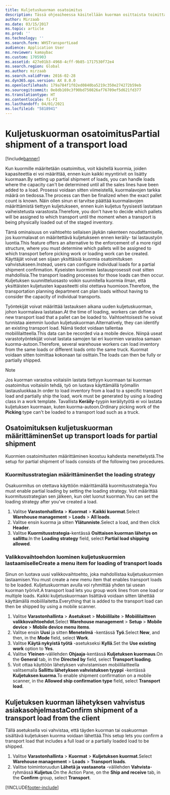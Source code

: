 ```yaml
---
title: Kuljetuskuorman osatoimitus
description: Tässä ohjeaiheessa käsitellään kuorman osittaista toimittamista ja kuormituksen kapasiteettisuunnittelun lykkäämistä.
author: Mirzaab
ms.date: 03/15/2017
ms.topic: article
ms.prod: ''
ms.technology: ''
ms.search.form: WHSTransportLoad
audience: Application User
ms.reviewer: kamaybac
ms.custom: 1705903
ms.assetid: 427e01b3-4968-4cff-9b85-1717530f72e4
ms.search.region: Global
ms.author: mirzaab
ms.search.validFrom: 2016-02-28
ms.dyn365.ops.version: AX 8.0.0
ms.openlocfilehash: 179a784f1f02ed0840ba5219c350e274272b59eb
ms.sourcegitcommit: 0e8db169c3f90bd750826af76709ef5d621fd377
ms.translationtype: HT
ms.contentlocale: fi-FI
ms.lasthandoff: 04/01/2021
ms.locfileid: "5818941"
---
```

# <a name="partial-shipment-of-a-transport-load"></a><span data-ttu-id="755c9-103">Kuljetuskuorman osatoimitus</span><span class="sxs-lookup"><span data-stu-id="755c9-103">Partial shipment of a transport load</span></span>

[!include[banner](../includes/banner.md)]

<span data-ttu-id="755c9-104">Kun kuormille määritetään osatoimitus, voit käsitellä kuormia, joiden kapasiteettia ei voi määrittää, ennen kuin kaikki myyntirivit on lisätty kuormaan.</span><span class="sxs-lookup"><span data-stu-id="755c9-104">By setting up partial shipment of loads, you can handle loads where the capacity can't be determined until all the sales lines have been added to a load.</span></span> <span data-ttu-id="755c9-105">Prosessi voidaan sitten viimeistellä, kuormalavojen tarkka määrä on tiedossa.</span><span class="sxs-lookup"><span data-stu-id="755c9-105">The process can then be finalized when the exact pallet count is known.</span></span> <span data-ttu-id="755c9-106">Näin ollen sinun ei tarvitse päättää kuormalavojen määrittämistä tiettyyn kuljetukseen, ennen kuin kuljetus fyysisesti lastataan vaiheistetusta varastosta.</span><span class="sxs-lookup"><span data-stu-id="755c9-106">Therefore, you don't have to decide which pallets will be assigned to which transport until the moment when a transport is being physically loaded out of the staged inventory.</span></span>

<span data-ttu-id="755c9-107">Tämä ominaisuus on vaihtoehto sellaisen jäykän rakenteen noudattamiselle, jos kuormalavat on määritettävä kuljetukseen ennen keräily- tai lastaustyön luontia.</span><span class="sxs-lookup"><span data-stu-id="755c9-107">This feature offers an alternative to the enforcement of a more rigid structure, where you must determine which pallets will be assigned to which transport before picking work or loading work can be created.</span></span> <span data-ttu-id="755c9-108">Käyttäjät voivat sen sijaan yksittäisiä kuormia osatoimituksen vahvistukseen.</span><span class="sxs-lookup"><span data-stu-id="755c9-108">Instead, users can configure individual loads for a partial shipment confirmation.</span></span> <span data-ttu-id="755c9-109">Kyseisten kuormien lastausprosessit ovat sitten mahdollisia.</span><span class="sxs-lookup"><span data-stu-id="755c9-109">The transport loading processes for those loads can then occur.</span></span> <span data-ttu-id="755c9-110">Kuljetuksen suunnitteluosasto voikin suunnitella kuormia ilman, että yksittäisten kuljetusten kapasiteetti olisi otettava huomioon.</span><span class="sxs-lookup"><span data-stu-id="755c9-110">Therefore, the transportation planning department can plan loads without having to consider the capacity of individual transports.</span></span>

<span data-ttu-id="755c9-111">Työntekijät voivat määrittää lastauksen aikana uuden kuljetuskuorman, johon kuormalava lastataan.</span><span class="sxs-lookup"><span data-stu-id="755c9-111">At the time of loading, workers can define a new transport load that a pallet can be loaded to.</span></span> <span data-ttu-id="755c9-112">Vaihtoehtoisesti he voivat tunnistaa aiemmin luodun kuljetuskuorman.</span><span class="sxs-lookup"><span data-stu-id="755c9-112">Alternatively, they can identify an existing transport load.</span></span> <span data-ttu-id="755c9-113">Nämä tiedot voidaan tallentaa mobiililaitteella.</span><span class="sxs-lookup"><span data-stu-id="755c9-113">This data can be recorded via a mobile device.</span></span> <span data-ttu-id="755c9-114">Niinpä useat varastotyöntekijät voivat lastata samojen tai eri kuormien varastoa samaan kuorma-autoon.</span><span class="sxs-lookup"><span data-stu-id="755c9-114">Therefore, several warehouse workers can load inventory from the same loads or different loads onto the same truck.</span></span> <span data-ttu-id="755c9-115">Kuormat voidaan sitten toimittaa kokonaan tai osittain.</span><span class="sxs-lookup"><span data-stu-id="755c9-115">The loads can then be fully or partially shipped.</span></span>

> [!NOTE] 
> <span data-ttu-id="755c9-116">Jos kuorman varastoa voitaisiin lastata tiettyyn kuormaan tai kuorman osatoimitus voitaisiin tehdä, työ on luotava käyttämällä työmallin lastausluokkaa.</span><span class="sxs-lookup"><span data-stu-id="755c9-116">In order to load inventory from a load to a specific transport load and partially ship the load, work must be generated by using a loading class in a work template.</span></span> <span data-ttu-id="755c9-117">Tavallista **Keräily**-tyypin keräilytyötä ei voi lastata kuljetuksen kuormaan, kuten kuorma-autoon.</span><span class="sxs-lookup"><span data-stu-id="755c9-117">Ordinary picking work of the **Picking** type can't be loaded to a transport load such as a truck.</span></span>

## <a name="set-up-transport-loads-for-partial-shipment"></a><span data-ttu-id="755c9-118">Osatoimituksen kuljetuskuorman määrittäminen</span><span class="sxs-lookup"><span data-stu-id="755c9-118">Set up transport loads for partial shipment</span></span>

<span data-ttu-id="755c9-119">Kuormien osatoimitusten määrittäminen koostuu kahdesta menettelystä.</span><span class="sxs-lookup"><span data-stu-id="755c9-119">The setup for partial shipment of loads consists of the following two procedures.</span></span>

### <a name="set-the-loading-strategy"></a><span data-ttu-id="755c9-120">Kuormitusstrategian määrittäminen</span><span class="sxs-lookup"><span data-stu-id="755c9-120">Set the loading strategy</span></span>

<span data-ttu-id="755c9-121">Osakuormitus on otettava käyttöön määrittämällä kuormitusstrategia.</span><span class="sxs-lookup"><span data-stu-id="755c9-121">You must enable partial loading by setting the loading strategy.</span></span> <span data-ttu-id="755c9-122">Voit määrittää kuormitusstrategian sen jälkeen, kun olet luonut kuorman.</span><span class="sxs-lookup"><span data-stu-id="755c9-122">You can set the loading strategy after you've created a load.</span></span>

1. <span data-ttu-id="755c9-123">Valitse **Varastonhallinta** \> **Kuormat** \> **Kaikki kuormat**.</span><span class="sxs-lookup"><span data-stu-id="755c9-123">Select **Warehouse management** \> **Loads** \> **All loads**.</span></span>
2. <span data-ttu-id="755c9-124">Valitse ensin kuorma ja sitten **Ylätunniste**.</span><span class="sxs-lookup"><span data-stu-id="755c9-124">Select a load, and then click **Header**.</span></span>
3. <span data-ttu-id="755c9-125">Valitse **Kuormitusstrategia**-kentässä **Osittaisen kuorman lähetys on sallittu**.</span><span class="sxs-lookup"><span data-stu-id="755c9-125">In the **Loading strategy** field, select **Partial load shipping allowed**.</span></span>

### <a name="create-a-menu-item-for-loading-of-transport-loads"></a><span data-ttu-id="755c9-126">Valikkovaihtoehdon luominen kuljetuskuormien lastaamiselle</span><span class="sxs-lookup"><span data-stu-id="755c9-126">Create a menu item for loading of transport loads</span></span>

<span data-ttu-id="755c9-127">Sinun on luotava uusi valikkovaihtoehto, joka mahdollistaa kuljetuskuormien lastaamisen.</span><span class="sxs-lookup"><span data-stu-id="755c9-127">You must create a new menu item that enables transport loads to be loaded.</span></span> <span data-ttu-id="755c9-128">Kuljetuskuorman avulla voi ryhmittää yhden tai usean kuorman työrivit.</span><span class="sxs-lookup"><span data-stu-id="755c9-128">A transport load lets you group work lines from one load or multiple loads.</span></span> <span data-ttu-id="755c9-129">Kaikki kuljetuskuormaan lisättävä voidaan sitten lähettää käyttämällä mobiililaitetta.</span><span class="sxs-lookup"><span data-stu-id="755c9-129">Everything that is added to the transport load can then be shipped by using a mobile scanner.</span></span>

1. <span data-ttu-id="755c9-130">Valitse **Varastonhallinta** \> **Asetukset** \> **Mobiililaite** \> **Mobiililaitteen valikkovaihtoehdot**.</span><span class="sxs-lookup"><span data-stu-id="755c9-130">Select **Warehouse management** \> **Setup** \> **Mobile device** \> **Mobile device menu items**.</span></span>
2. <span data-ttu-id="755c9-131">Valitse ensin **Uusi** ja sitten **Menetelmä** -kentässä **Työ**.</span><span class="sxs-lookup"><span data-stu-id="755c9-131">Select **New**, and then, in the **Mode** field, select **Work**.</span></span>
3. <span data-ttu-id="755c9-132">Valitse **Käytä nykyistä työtä** -asetukseksi **Kyllä**.</span><span class="sxs-lookup"><span data-stu-id="755c9-132">Set the **Use existing work** option to **Yes**.</span></span>
4. <span data-ttu-id="755c9-133">Valitse **Yleinen**-välilehden **Ohjaaja**-kentässä **Kuljetuksen kuormaus**.</span><span class="sxs-lookup"><span data-stu-id="755c9-133">On the **General** tab, in the **Directed by** field, select **Transport loading**.</span></span>
5. <span data-ttu-id="755c9-134">Voit ottaa käyttöön lähetyksen vahvistamisen mobiililaitteella valitsemalla **Sallittu lähetyksen vahvistuksen tyyppi** -kentässä **Kuljetuksen kuorma**.</span><span class="sxs-lookup"><span data-stu-id="755c9-134">To enable shipment confirmation on a mobile scanner, in the **Allowed ship confirmation type** field, select **Transport load**.</span></span>

## <a name="confirm-shipment-of-a-transport-load-from-the-client"></a><span data-ttu-id="755c9-135">Kuljetuksen kuorman lähetyksen vahvistus asiakasohjelmasta</span><span class="sxs-lookup"><span data-stu-id="755c9-135">Confirm shipment of a transport load from the client</span></span>

<span data-ttu-id="755c9-136">Tällä asetuksella voi vahvistaa, että täyden kuorman tai osakuorman sisältävä kuljetuksen kuorma voidaan lähettää.</span><span class="sxs-lookup"><span data-stu-id="755c9-136">This setup lets you confirm a transport load that includes a full load or a partially loaded load to be shipped.</span></span>

1. <span data-ttu-id="755c9-137">Valitse **Varastonhallinta** \> **Kuormat** \> **Kuljetuksen kuormat**.</span><span class="sxs-lookup"><span data-stu-id="755c9-137">Select **Warehouse management** \> **Loads** \> **Transport loads**.</span></span>
2. <span data-ttu-id="755c9-138">Valitse toimintoruudun **Lähetä ja vastaanota** -välilehden **Vahvista**-ryhmässä **Kuljetus**.</span><span class="sxs-lookup"><span data-stu-id="755c9-138">On the Action Pane, on the **Ship and receive** tab, in the **Confirm** group, select **Transport**.</span></span>


[!INCLUDE[footer-include](../../includes/footer-banner.md)]